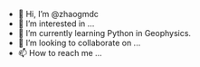 - 👋 Hi, I’m @zhaogmdc
- 👀 I’m interested in ...
- 🌱 I’m currently learning Python in Geophysics.
- 💞️ I’m looking to collaborate on ...
- 📫 How to reach me ...

<!---
zhaogmdc/zhaogmdc is a ✨ special ✨ repository because its `README.md` (this file) appears on your GitHub profile.
You can click the Preview link to take a look at your changes.
--->
